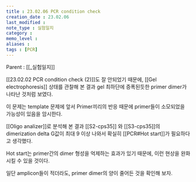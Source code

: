```yaml
---
title : 23.02.06 PCR condition check
creation_date : 23.02.06
last_modified :
note_type : 실험일지
category :
memo_level :
aliases : 
tags : [PCR]
---
```


Parent : [[_실험일지]]

[[23.02.02 PCR condition check (2)]]도 잘 안되었기 때문에, [[Gel electrophoresis]] 상태를 관찰해 본 결과 gel 최하단에 증폭된듯한 primer dimer가 나타난 것처럼 보였다.

이 문제는 template 문제에 앞서 Primer끼리의 반응 때문에 primer들이 소모되었을 가능성이 있음을 암시한다.

[[Oligo analizer]]로 분석해 본 결과 [[S2-cps35]] 와 [[S3-cps35]]의 dimerization delta G값이 최대 9 이상 나와서 확실히 [[PCR#Hot start]]가 필요하다고 생각했다.

Hot start는 primer간의 dimer 형성을 억제하는 효과가 있기 때문에, 이런 현상을 완화시킬 수 있을 것이다.

일단 amplicon들이 적더라도, primer dimer의 양이 줄어든 것을 확인해 보자.

